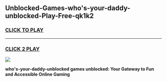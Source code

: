 
## Unblocked-Games-who's-your-daddy-unblocked-Play-Free-qk1k2
<h3>
<a href="https://premium76.site?title=who's-your-daddy-unblocked&ref=20M">CLICK TO PLAY</a></h3>
<hr>

<h3>
<a href="https://premium76.site?title=who's-your-daddy-unblocked&ref=20M">CLICK 2 PLAY</a>
  
</h3>

<a href="https://premium76.site?title=who's-your-daddy-unblocked&ref=19M"><img src="https://clearcache.store/games.png"></a>


**who's-your-daddy-unblocked games unblocked: Your Gateway to Fun and Accessible Online Gaming**
